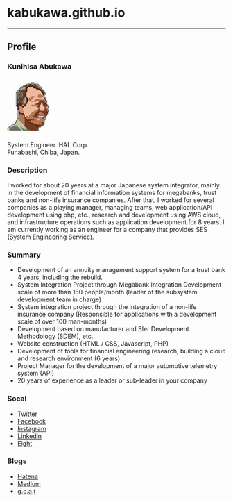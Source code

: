 # kabukawa.github.io

---

## Profile

### Kunihisa Abukawa

![](img/profile.png)

System Engineer. HAL Corp.<br>
Funabashi, Chiba, Japan.


### Description

I worked for about 20 years at a major Japanese system integrator, mainly in the development of financial information systems for megabanks, trust banks and non-life insurance companies. 
After that, I worked for several companies as a playing manager, managing teams, web application/API development using php, etc., research and development using AWS cloud, and infrastructure operations such as application development for 8 years. 
I am currently working as an engineer for a company that provides SES (System Engineering Service).
### Summary

- Development of an annuity management support system for a trust bank
4 years, including the rebuild.
- System Integration Project through Megabank Integration
Development scale of more than 150 people/month (leader of the subsystem development team in charge)
- System integration project through the integration of a non-life insurance company
(Responsible for applications with a development scale of over 100 man-months)
- Development based on manufacturer and SIer Development Methodology (SDEM), etc.
- Website construction (HTML / CSS, Javascript, PHP)
- Development of tools for financial engineering research, building a cloud and research environment (6 years)
- Project Manager for the development of a major automotive telemetry system (API)
- 20 years of experience as a leader or sub-leader in your company

### Socal

* [Twitter](https://twitter.com/kabukawa)
* [Facebook](https://www.facebook.com/kabukawa)
* [Instagram](https://www.instagram.com/kabukawa/?hl=ja)
* [Linkedin](https://www.linkedin.com/in/kunihisa-abukawa-78537591/)
* [Eight](https://8card.net/p/39727434779)


### Blogs

* [Hatena](https://kabukawa.hatenablog.jp/)
* [Medium](https://medium.com/@kabukawa)
* [g.o.a.t](https://kabukawa.goat.me/)
